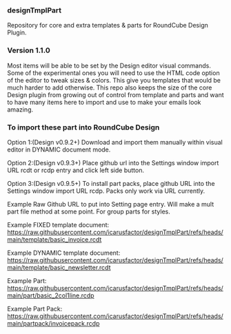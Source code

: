 ### designTmplPart
Repository for core and extra templates &amp; parts for RoundCube Design Plugin.

### Version 1.1.0

Most items will be able to be set by the Design editor visual commands.
Some of the experimental ones you will need to use the HTML code option
of the editor to tweak sizes &amp; colors. This give you templates that
would be much harder to add otherwise. This repo also keeps the size of
the core Design plugin from growing out of control from template and 
parts and want to have many items here to import and use to make your
emails look amazing. 

### To import these part into RoundCube Design 
 Option 1:(Design v0.9.2+)
  Download and import them manually within visual editor in DYNAMIC
  document mode. 

 Option 2:(Design v0.9.3+)
  Place github url into the Settings window import URL rcdt or rcdp
  entry and click left side button.

 Option 3:(Design v0.9.5+)
  To install part packs, place github URL into the Settings window import URL rcdp. Packs only work via URL currently.   

 Example Raw Github URL to put into Setting page entry. Will make a mult part file method at some point.
For group parts for styles. 

 Example FIXED template document:
 https://raw.githubusercontent.com/icarusfactor/designTmplPart/refs/heads/main/template/basic_invoice.rcdt

 Example DYNAMIC template document:
 https://raw.githubusercontent.com/icarusfactor/designTmplPart/refs/heads/main/template/basic_newsletter.rcdt

 Example Part:
 https://raw.githubusercontent.com/icarusfactor/designTmplPart/refs/heads/main/part/basic_2col1line.rcdp             

 Example Part Pack:
 https://raw.githubusercontent.com/icarusfactor/designTmplPart/refs/heads/main/partpack/invoicepack.rcdp
